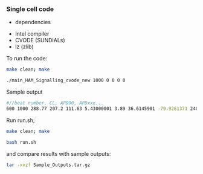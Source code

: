 ### Single cell code


* dependencies
- Intel compiler
- CVODE (SUNDIALs)
- lz (zlib)

To run the code:

```bash
make clean; make

./main_HAM_Signalling_cvode_new 1000 0 0 0 0

```


Sample output
```bash
#//beat number, CL, APD90, APDxxx...
600 1000 288.77 207.2 111.63 5.43000001 3.89 36.6145901 -79.9261371 240.512664 -9.98416696 -228.84835 599002.73 244.01 0.000466078777 0.00020327899 226.72 401.52 537.460001 212.03 71.9700001 599034.73 601 1000 288.77 207.2 111.63 5.43000001 3.89 36.6123952 -79.9260634 240.513205 -9.98419807 -228.672475 600002.73 244.01 0.000466080491 0.000182853698 226.72 401.52 537.460001 212.01 71.9900001 600034.73 599 1000 288.77 207.2 111.63 5.43000001 3.89 36.6140581 -79.9262049 240.55151 -9.98398926 -228.814986 598002.73 244.01 0.000466082971 0.000203279488 226.72 401.52 537.460001 212.03 71.9700001 598034.73 601
```



Run run.sh; 
```bash
make clean; make

bash run.sh

```
and compare results with sample outputs:
```bash
tar -xvzf Sample_Outputs.tar.gz 

```